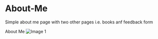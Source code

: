 # About-Me
Simple about me page with two other pages i.e. books anf feedback form

About Me
![Image 1](https://user-images.githubusercontent.com/103444049/162815768-8b66d9e7-1430-43ad-b8e0-29043dec5a6b.jpg)

